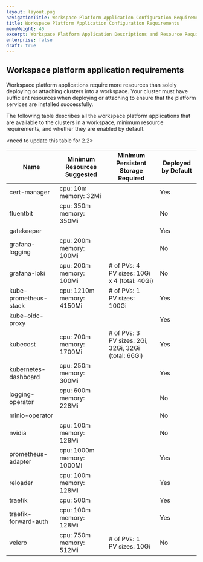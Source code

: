 ```yaml
---
layout: layout.pug
navigationTitle: Workspace Platform Application Configuration Requirements
title: Workspace Platform Application Configuration Requirements
menuWeight: 40
excerpt: Workspace Platform Application Descriptions and Resource Requirements
enterprise: false
draft: true
---
```


## Workspace platform application requirements

Workspace platform applications require more resources than solely deploying or attaching clusters into a workspace. Your cluster must have sufficient resources when deploying or attaching to ensure that the platform services are installed successfully.

The following table describes all the workspace platform applications that are available to the clusters in a workspace, minimum resource requirements, and whether they are enabled by default.

<need to update this table for 2.2>

| Name | Minimum Resources Suggested | Minimum Persistent Storage Required | Deployed by Default |
| --- | --- | --- | --- |
| cert-manager| cpu: 10m<br />memory: 32Mi |  | Yes |
| fluentbit | cpu: 350m<br />memory: 350Mi |  | No |
| gatekeeper |  |  | Yes |
| grafana-logging | cpu: 200m<br />memory: 100Mi |  | No |
| grafana-loki | cpu: 200m<br />memory: 100Mi | # of PVs: 4<br />PV sizes: 10Gi x 4 (total: 40Gi) | No |
| kube-prometheus-stack | cpu: 1210m<br />memory: 4150Mi | # of PVs: 1<br />PV sizes: 100Gi | Yes |
| kube-oidc-proxy |  |  | Yes |
| kubecost | cpu: 700m<br />memory: 1700Mi | # of PVs: 3<br />PV sizes: 2Gi, 32Gi, 32Gi (total: 66Gi) | Yes |
| kubernetes-dashboard | cpu: 250m<br />memory: 300Mi |  | Yes |
| logging-operator | cpu: 600m<br />memory: 228Mi |  | No |
| minio-operator |  |  | No |
| nvidia | cpu: 100m<br />memory: 128Mi |  | No |
| prometheus-adapter | cpu: 1000m<br />memory: 1000Mi |  | Yes |
| reloader | cpu: 100m<br />memory: 128Mi |  | Yes |
| traefik | cpu: 500m |  | Yes |
| traefik-forward-auth | cpu: 100m<br />memory: 128Mi |  | Yes |
| velero | cpu: 750m<br />memory: 512Mi | # of PVs: 1<br />PV sizes: 10Gi | No |
